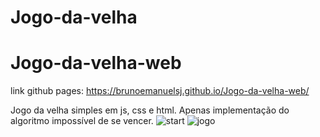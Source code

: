 # Jogo-da-velha

# Jogo-da-velha-web

link github pages:
https://brunoemanuelsj.github.io/Jogo-da-velha-web/

Jogo da velha simples em js, css e html.  Apenas implementação do algoritmo impossível de se vencer.
![start](https://user-images.githubusercontent.com/38478766/75384268-91b6e580-58bc-11ea-803e-d1897e35020f.jpg)
![jogo](https://user-images.githubusercontent.com/38478766/75384276-9380a900-58bc-11ea-8ddc-c9c7c1976852.jpg)

